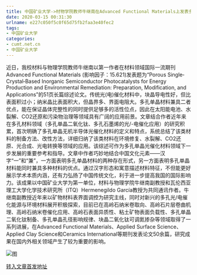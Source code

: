 ```yaml
---
title: 中国矿业大学->材物学院教师牛继南在Advanced Functional Materials上发表多孔单晶综述论文 | cumt.net.cn
date: 2020-03-15 00:31:30
urlname: e227c050f5c0f65d75fb2faa3e40fec2
tags: 
- 中国矿业大学
categories:
- cumt.net.cn
- 中国矿业大学
---
```

近日，我校材料与物理学院教师牛继南以第一作者在材料领域国际一流期刊Advanced Functional Materials (影响因子：15.621)发表题为“Porous Single‐Crystal‐Based Inorganic Semiconductor Photocatalysts for Energy Production and Environmental Remediation: Preparation, Modification, and Applications”的51页长篇综述论文。传统光(电)催化材料中，块晶导电性好，但比表面积过小；纳米晶比表面积大，但晶界多、界面电阻大。多孔单晶材料兼具二者优点，能在保证晶体完整性的同时提供足够多的活性位点，因此在太阳能电池、水裂解、CO2还原和污染物治理等领域具有广阔的应用前景。文章结合作者近年来在多孔材料领域（多孔单晶二氧化钛、多孔石墨烯的光/-电催化应用）的研究积累，首次明确了多孔单晶无机半导体光催化材料的定义和特点，系统总结了该类材料的制备方法、改性方法，详细归纳了该类材料在环境修复、水裂解、CO2还原、光合成、光电转换等领域的应用。该综述可作为多孔单晶光催化材料领域下一步发展的重要参考和指导。文章中作者巧妙地结合中国文化元素——汉字“一”和“兼”，一方面表明多孔单晶材料的两种存在形式，另一方面表明多孔单晶材料能同时兼具多种材料的优点。通过汉字形态和寓意描述材料特征，不但能更好展示学术本质内涵，还有力弘扬了中国传统文化，利于进一步提高我国的国际影响力。该成果以中国矿业大学为第一单位，材料与物理学院牛继南副教授和瓦伦西亚理工大学化学技术研究所（ITQ）Hermenegildo García教授为共同通讯作者。牛继南副教授近年来以矿物材料表界面调控为研究主线，同时对新兴的多孔光/电催化能源与环境材料展开积极探索，目前已在高岭石纳米卷取向、高岭石片层卷曲机理、高岭石纳米卷催化应用、高岭石表面异质性、粘土矿物表面负载性、多孔单晶二氧化钛制备、多孔单晶孔径影响规律、块晶二氧化钛可调氮掺杂等领域取得了一系列进展，在Advanced Functional Materials、Applied Surface Science、Applied Clay Science和Ceramics International等期刊发表论文50余篇，研究成果在国内外相关领域产生了较为重要的影响。

![图](http://xwzx.cumt.edu.cn/_upload/article/images/66/6e/bbca6efa428d81bc1b5fb3c2e204/80e984d6-2c81-45eb-a040-3144d56034e4.gif)

[转入文章首发地址](http://xwzx.cumt.edu.cn/8d/d7/c523a560599/page.htm)